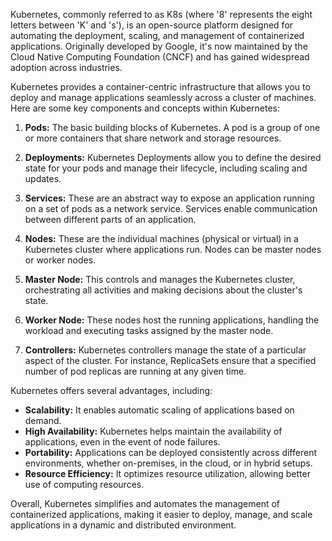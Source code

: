 Kubernetes, commonly referred to as K8s (where '8' represents the eight letters between 'K' and 's'), is an open-source platform designed for automating the deployment, scaling, and management of containerized applications. Originally developed by Google, it's now maintained by the Cloud Native Computing Foundation (CNCF) and has gained widespread adoption across industries.

Kubernetes provides a container-centric infrastructure that allows you to deploy and manage applications seamlessly across a cluster of machines. Here are some key components and concepts within Kubernetes:

1. **Pods:** The basic building blocks of Kubernetes. A pod is a group of one or more containers that share network and storage resources.

2. **Deployments:** Kubernetes Deployments allow you to define the desired state for your pods and manage their lifecycle, including scaling and updates.

3. **Services:** These are an abstract way to expose an application running on a set of pods as a network service. Services enable communication between different parts of an application.

4. **Nodes:** These are the individual machines (physical or virtual) in a Kubernetes cluster where applications run. Nodes can be master nodes or worker nodes.

5. **Master Node:** This controls and manages the Kubernetes cluster, orchestrating all activities and making decisions about the cluster's state.

6. **Worker Node:** These nodes host the running applications, handling the workload and executing tasks assigned by the master node.

7. **Controllers:** Kubernetes controllers manage the state of a particular aspect of the cluster. For instance, ReplicaSets ensure that a specified number of pod replicas are running at any given time.

Kubernetes offers several advantages, including:

- **Scalability:** It enables automatic scaling of applications based on demand.
- **High Availability:** Kubernetes helps maintain the availability of applications, even in the event of node failures.
- **Portability:** Applications can be deployed consistently across different environments, whether on-premises, in the cloud, or in hybrid setups.
- **Resource Efficiency:** It optimizes resource utilization, allowing better use of computing resources.

Overall, Kubernetes simplifies and automates the management of containerized applications, making it easier to deploy, manage, and scale applications in a dynamic and distributed environment.